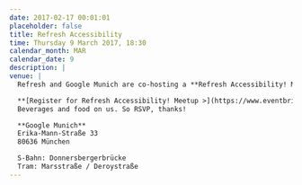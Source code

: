 ```yaml
---
date: 2017-02-17 00:01:01
placeholder: false
title: Refresh Accessibility
time: Thursday 9 March 2017, 18:30
calendar_month: MAR
calendar_date: 9
description: |
venue: |
  Refresh and Google Munich are co-hosting a **Refresh Accessibility! Meetup**. Join other designers, developers and product people for short talks on accessibility by Rodney Rehm and Andreas Helge. Free entry.

  **[Register for Refresh Accessibility! Meetup >](https://www.eventbrite.com/e/refresh-accessibility-tickets-32131715827)**  
  Beverages and food on us. So RSVP, thanks!

  **Google Munich**
  Erika-Mann-Straße 33
  80636 München

  S-Bahn: Donnersbergerbrücke
  Tram: Marsstraße / Deroystraße
---
```

